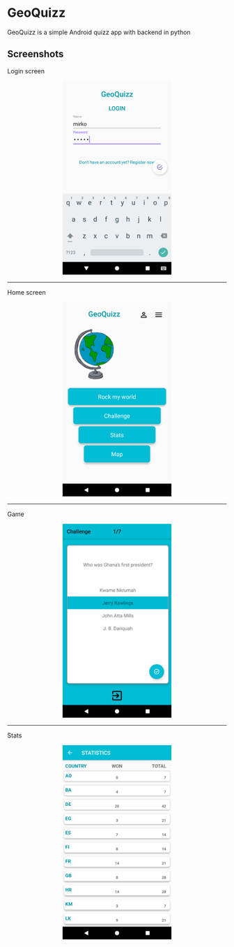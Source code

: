 # GeoQuizz

GeoQuizz is a simple Android quizz app with backend in python

## Screenshots


Login screen
<p align="center">
<img width="250" src="login_form.png">
</p> 

---
Home screen
<p align="center">
<img width="250" src="main.png">
</p> 

---

Game
<p align="center">
<img width="250" src="game.png">
</p> 

---

Stats
<p align="center">
<img width="250" src="stats.png">
</p> 
